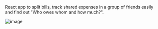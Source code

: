 React app to split bills, track shared expenses in a group of friends easily and find out "Who owes whom and how much?".


![image](https://github.com/Ansam56/react_pt1/assets/86476980/741bc9d6-c30c-4fe8-a907-de5330e0377d)

